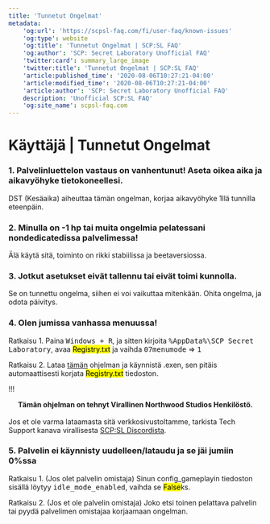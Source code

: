 ```yaml
---
title: 'Tunnetut Ongelmat'
metadata:
    'og:url': 'https://scpsl-faq.com/fi/user-faq/known-issues'
    'og:type': website
    'og:title': 'Tunnetut Ongelmat | SCP:SL FAQ'
    'og:author': 'SCP: Secret Laboratory Unofficial FAQ'
    'twitter:card': summary_large_image
    'twitter:title': 'Tunnetut Ongelmat | SCP:SL FAQ'
    'article:published_time': '2020-08-06T10:27:21-04:00'
    'article:modified_time': '2020-08-06T10:27:21-04:00'
    'article:author': 'SCP: Secret Laboratory Unofficial FAQ'
    description: 'Unofficial SCP:SL FAQ'
    'og:site_name': scpsl-faq.com
---
```


# **Käyttäjä | Tunnetut Ongelmat**


### **1. Palvelinluettelon vastaus on vanhentunut! Aseta oikea aika ja aikavyöhyke tietokoneellesi.**

DST (Kesäaika) aiheuttaa tämän ongelman, korjaa aikavyöhyke 1llä tunnilla eteenpäin.

### **2. Minulla on -1 hp tai muita ongelmia pelatessani nondedicatedissa palvelimessa!**

Älä käytä sitä, toiminto on rikki stabiilissa ja beetaversiossa.

### **3. Jotkut asetukset eivät tallennu tai eivät toimi kunnolla.**

Se on tunnettu ongelma, siihen ei voi vaikuttaa mitenkään. Ohita ongelma, ja odota päivitys.

### **4. Olen jumissa vanhassa menuussa!**

Ratkaisu 1. Paina <kbd>Windows + R</kbd>, ja sitten kirjoita <kbd>%AppData%\SCP Secret Laboratory</kbd>, avaa <mark>Registry.txt</mark> ja vaihda <kbd>07menumode</kbd> => <kbd>1</kbd>

Ratkaisu 2. Lataa [tämän](https://cdn.discordapp.com/attachments/403321276153987072/716675004258844703/MenuReset.exe) ohjelman ja käynnistä .exen, sen pitäis automaattisesti korjata <mark>Registry.txt</mark> tiedoston.

!!! **<center>Tämän ohjelman on tehnyt Virallinen Northwood Studios Henkilöstö.</center>** <br> Jos et ole varma lataamasta sitä verkkosivustoltamme, tarkista Tech Support kanava virallisesta [<u>SCP:SL Discordista</u>](https://discord.com/invite/scpsl).

### **5. Palvelin ei käynnisty uudelleen/lataudu ja se jäi jumiin 0%ssa**

Ratkaisu 1. (Jos olet palvelin omistaja) Sinun config_gameplayin tiedoston sisällä löytyy <kbd>idle_mode_enabled</kbd>, vaihda se <mark>False</mark>ks.

Ratkaisu 2. (Jos et ole palvelin omistaja) Joko etsi toinen pelattava palvelin tai pyydä palvelimen omistajaa korjaamaan ongelman.
